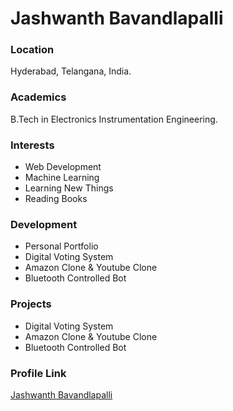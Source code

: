 # Jashwanth Bavandlapalli

### Location

Hyderabad, Telangana, India.

### Academics

B.Tech in Electronics Instrumentation Engineering.

### Interests

- Web Development
- Machine Learning
- Learning New Things
- Reading Books

### Development

- Personal Portfolio
- Digital Voting System
- Amazon Clone & Youtube Clone
- Bluetooth Controlled Bot

### Projects

- Digital Voting System
- Amazon Clone & Youtube Clone
- Bluetooth Controlled Bot

### Profile Link

[Jashwanth Bavandlapalli](https://github.com/jashwanthbavandlapalli)